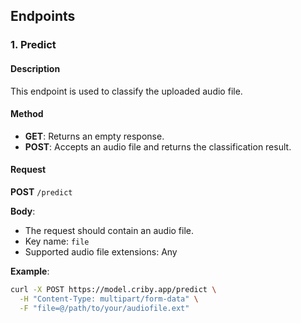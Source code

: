 
## Endpoints

### 1. Predict

#### Description

This endpoint is used to classify the uploaded audio file.

#### Method

- **GET**: Returns an empty response.
- **POST**: Accepts an audio file and returns the classification result.

#### Request

**POST** `/predict`

**Body**:
- The request should contain an audio file.
- Key name: `file`
- Supported audio file extensions: Any

**Example**:

```bash
curl -X POST https://model.criby.app/predict \
  -H "Content-Type: multipart/form-data" \
  -F "file=@/path/to/your/audiofile.ext"
